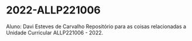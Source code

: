 # 2022-ALLP221006
Aluno: Davi Esteves de Carvalho
Repositório para as coisas relacionadas a Unidade Curricular ALLP221006 - 2022.
